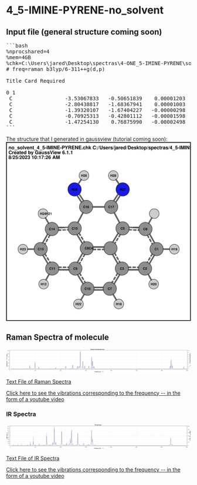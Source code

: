 # 4_5-IMINE-PYRENE-no_solvent

## Input file (general structure coming soon)

<pre>
```bash
%nprocshared=4
%mem=4GB
%chk=C:\Users\jared\Desktop\spectras\4-ONE_5-IMINE-PYRENE\solvent\4-ONE_5-IMINE-PYRENE.chk
# freq=raman b3lyp/6-311++g(d,p)

Title Card Required

0 1 
 C                 -3.53067833   -0.50651839    0.00001203
 C                 -2.80438817   -1.68367941    0.00001003
 C                 -1.39320107   -1.67404227   -0.00000298
 C                 -0.70925313   -0.42801112   -0.00001598
 C                 -1.47254130    0.76875990   -0.00002498
```
</pre>

The structure that I generated in gaussview (tutorial coming soon):
![SVG Image](4_5-IMINE-PYRENE.svg)

## Raman Spectra of molecule

![RAMAN Spectra](4_5-IMINE-PYRENE_RAMAN.svg)  

[Text File of Raman Spectra](./4_5-IMINE-PYRENE_RAMAN.txt)  

[Click here to see the vibrations corresponding to the frequency -- in the form of a youtube video](https://youtu.be/fietIVTTArs)  

### IR Spectra
![IR Spectra](4_5-IMINE-PYRENE_IR.svg)  

[Text File of IR Spectra](./4_5-IMINE-PYRENE_IR.txt)  

[Click here to see the vibrations corresponding to the frequency -- in the form of a youtube video](https://youtu.be/fietIVTTArs)
